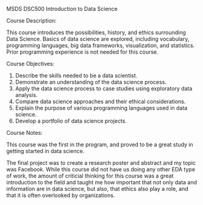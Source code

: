 MSDS DSC500 Introduction to Data Science

Course Description:

This course introduces the possibilities, history, and ethics surrounding Data Science. Basics of data science are explored, including vocabulary, programming languages, big data frameworks, visualization, and statistics. Prior programming experience is not needed for this course.

Course Objectives:

1. Describe the skills needed to be a data scientist.
2. Demonstrate an understanding of the data science process.
3. Apply the data science process to case studies using exploratory data analysis.
4. Compare data science approaches and their ethical considerations.
5. Explain the purpose of various programming languages used in data science.
6. Develop a portfolio of data science projects.

Course Notes:

This course was the first in the program, and proved to be a great study in getting started in data science.

The final project was to create a research poster and abstract and my topic was Facebook. While this course
did not have us doing any other EDA type of work, the amount of criticial thinking for this course was a great
introduction to the field and taught me how important that not only data and information are in data science, but
also, that ethics also play a role, and that it is often overlooked by organizations.
